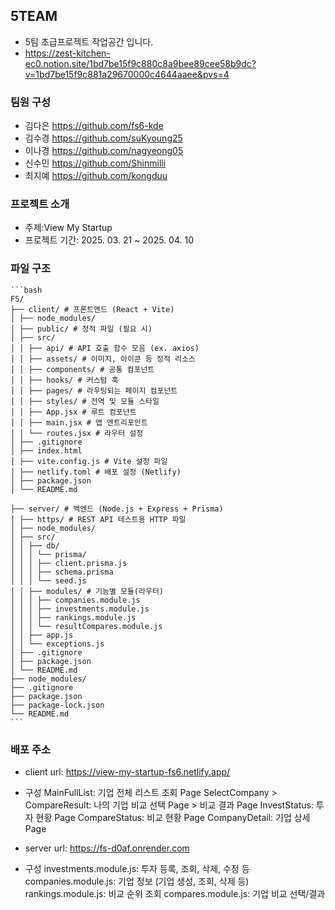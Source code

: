 ## 5TEAM

- 5팀 초급프로젝트 작업공간 입니다.
- https://zest-kitchen-ec0.notion.site/1bd7be15f9c880c8a9bee89cee58b9dc?v=1bd7be15f9c881a29670000c4644aaee&pvs=4

### 팀원 구성

- 김다은 https://github.com/fs6-kde
- 김수경 https://github.com/suKyoung25
- 이나경 https://github.com/nagyeong05
- 신수민 https://github.com/Shinmilli
- 최지예 https://github.com/kongduu

### 프로젝트 소개

- 주제:View My Startup
- 프로젝트 기간: 2025. 03. 21 ~ 2025. 04. 10

### 파일 구조

<pre><code>```bash
FS/
├── client/ # 프론트엔드 (React + Vite)
│ ├── node_modules/
│ ├── public/ # 정적 파일 (필요 시)
│ ├── src/
│ │ ├── api/ # API 호출 함수 모음 (ex. axios)
│ │ ├── assets/ # 이미지, 아이콘 등 정적 리소스
│ │ ├── components/ # 공통 컴포넌트
│ │ ├── hooks/ # 커스텀 훅
│ │ ├── pages/ # 라우팅되는 페이지 컴포넌트
│ │ ├── styles/ # 전역 및 모듈 스타일
│ │ ├── App.jsx # 루트 컴포넌트
│ │ ├── main.jsx # 앱 엔트리포인트
│ │ └── routes.jsx # 라우터 설정
│ ├── .gitignore
│ ├── index.html
│ ├── vite.config.js # Vite 설정 파일
│ ├── netlify.toml # 배포 설정 (Netlify)
│ ├── package.json
│ └── README.md

├── server/ # 백엔드 (Node.js + Express + Prisma)
│ ├── https/ # REST API 테스트용 HTTP 파일
│ ├── node_modules/
│ ├── src/
│ │ ├── db/
│ │ │ └── prisma/
│ │ │ ├── client.prisma.js
│ │ │ ├── schema.prisma
│ │ │ └── seed.js
│ │ ├── modules/ # 기능별 모듈(라우터)
│ │ │ ├── companies.module.js
│ │ │ ├── investments.module.js
│ │ │ ├── rankings.module.js
│ │ │ └── resultCompares.module.js
│ │ ├── app.js  
│ │ └── exceptions.js  
│ ├── .gitignore
│ ├── package.json
│ └── README.md
├── node_modules/  
├── .gitignore
├── package.json  
├── package-lock.json
└── README.md
```</code></pre>


### 배포 주소

- client url: https://view-my-startup-fs6.netlify.app/

- 구성
  MainFullList: 기업 전체 리스트 조회 Page
  SelectCompany > CompareResult: 나의 기업 비교 선택 Page > 비교 결과 Page
  InvestStatus: 투자 현황 Page
  CompareStatus: 비교 현황 Page
  CompanyDetail: 기업 상세 Page

- server url: https://fs-d0af.onrender.com

- 구성
  investments.module.js: 투자 등록, 조회, 삭제, 수정 등
  companies.module.js: 기업 정보 (기업 생성, 조회, 삭제 등)
  rankings.module.js: 비교 순위 조회
  compares.module.js: 기업 비교 선택/결과
